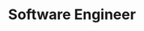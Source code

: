 ---
templateKey: experience
order: 3
title: Software Engineer
org: Lexis Nexis
orgLink: https://www.lexisnexis.com/
type: tech
dates: March 2016 to June 2017
skills: 
  - HTML
  - CSS
  - JavaScript
  - SASS
  - React
  - Java
  - Backbone
  - Selenium
summary: Front end development and automated test writing for an enterprise news aggregation web app.
---